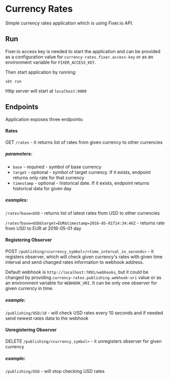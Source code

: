 # Currency Rates

Simple currency rates application which is using Fixer.io API.

## Run
Fixer.io access key is needed to start the application and can be provided as a configuration value for `currency-rates.fixer.access-key` or as an environment variable for `FIXER_ACCESS_KEY`.

Then start application by running:

`sbt run`

Http server will start at `localhost:9000`

## Endpoints

Application exposes three endpoints:

#### Rates

GET `/rates` - it returns list of rates from given currency to other currencies

##### parameters:

- `base` - required - symbol of base currency 
- `target` - optional - symbol of target currency. If it exists, endpoint returns only rate for that currency
- `timestamp` - optional - historical date. If it exists, endpoint returns historical data for given day

##### examples:

`/rates?base=USD` - returns list of latest rates from USD to other currencies

`/rates?base=USD&target=EUR&timestamp=2016-05-01T14:34:46Z` - returns rate from USD to EUR at 2016-05-01 day

#### Registering Observer

POST `/publishing/<currency_symbol>/<time_interval_in_seconds>` - it registers observer, which will check given currency's rates with given time interval and send changed rates information to webhook address.

Default webhook is `http://localhost:7091/webhooks`, but it could be changed by providing `currency-rates.publishing.webhook-uri` value or as an environment variable for `WEBHOOK_URI`.
It can be only one observer for given currency in time.

##### example:

`/publishing/USD/10` - will check USD rates every 10 seconds and if needed send newest rates data to the webhook

#### Unregistering Observer

DELETE `/publishing/<currency_symbol>` - it unregisters observer for given currency

##### example:

`/publishing/USD` - will stop checking USD rates